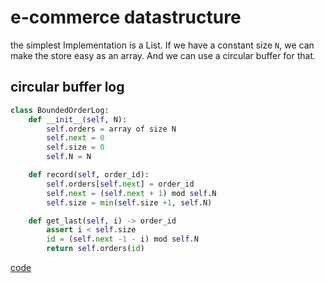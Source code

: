 # e-commerce datastructure

the simplest Implementation is a List. If we have a constant size `N`, we can make the store easy as an array. And we can use a circular buffer for that.

## circular buffer log

```python
class BoundedOrderLog:
    def __init__(self, N):
        self.orders = array of size N
        self.next = 0
        self.size = 0 
        self.N = N

    def record(self, order_id):
        self.orders[self.next] = order_id
        self.next = (self.next + 1) mod self.N
        self.size = min(self.size +1, self.N)

    def get_last(self, i) -> order_id
        assert i < self.size 
        id = (self.next -1 - i) mod self.N
        return self.orders(id)
```

[code](solution.py)

